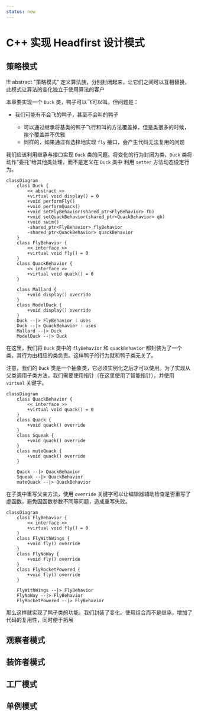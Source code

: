 ```yaml
---
status: new
---
```


# C++ 实现 Headfirst 设计模式

## 策略模式

!!! abstract "策略模式"
	定义算法族，分别封闭起来，让它们之间可以互相替换，此模式让算法的变化独立于使用算法的客户


本章要实现一个 `Duck` 类，鸭子可以飞可以叫。但问题是：

- 我们可能有不会飞的鸭子，甚至不会叫的鸭子
	
	- 可以通过继承将基类的鸭子飞行和叫的方法覆盖掉，但是类很多的时候，挨个覆盖并不优雅
	- 同样的，如果通过有选择地实现 `fly` 接口，会产生代码无法复用的问题


我们应该利用继承与接口实现 `Duck` 类的问题。将变化的行为封闭为类，`Duck` 类将动作“委托”给其他类处理，而不是定义在 `Duck` 类中
利用 `setter` 方法动态设定行为。


```mermaid
classDiagram
    class Duck {
        << abstract >>
        +virtual void display() = 0
        +void performFly()
        +void performQuack()
        +void setFlyBehavior(shared_ptr<FlyBehavior> fb)
        +void setQuackBehavior(shared_ptr<QuackBehavior> qb)
        +void swim()
        -shared_ptr<FlyBehavior> flyBehavior
        -shared_ptr<QuackBehavior> quackBehavior
    }
    class FlyBehavior {
        << interface >>
        +virtual void fly() = 0
    }
    class QuackBehavior {
        << interface >> 
        +virtual void quack() = 0
    }

    class Mallard {
        +void display() override
    }
    class ModelDuck {
        +void display() override
    }
    Duck --|> FlyBehavior : uses
    Duck --|> QuackBehavior : uses
	Mallard --|> Duck
    ModelDuck --|> Duck
```

在这里，我们将 `Duck` 类中的 `flyBehavior` 和 `quackBehavior` 都封装为了一个类，其行为由相应的类负责。这样鸭子的行为就和鸭子类无关了。

注意，我们的 `Duck` 类是一个抽象类，它必须实例化之后才可以使用。为了实现从父类调用子类方法，我们需要使用指针（在这里使用了智能指针），并使用 `virtual` 关键字。


```mermaid
classDiagram
    class QuackBehavior {
        << interface >> 
        +virtual void quack() = 0
    }
    class Quack {
        +void quack() override
    }
    class Squeak {
        +void quack() override
    }
    class muteQuack {
        +void quack() override
    }

    Quack --|> QuackBehavior
    Squeak --|> QuackBehavior
    muteQuack --|> QuackBehavior
```

在子类中重写父亲方法，使用 `override` 关键字可以让编辑器辅助检查是否重写了虚函数，避免因函数参数不同等问题，造成重写失败。


```mermaid
classDiagram
    class FlyBehavior {
        << interface >>
        +virtual void fly() = 0
    }
    class FlyWithWings {
        +void fly() override
    }
    class FlyNoWay {
        +void fly() override
    }
    class FlyRocketPowered {
        +void fly() override
    }

    FlyWithWings --|> FlyBehavior
    FlyNoWay --|> FlyBehavior
    FlyRocketPowered --|> FlyBehavior
```

那么这样就实现了鸭子类的功能。我们封装了变化。使用组合而不是继承，增加了代码的复用性，同时便于拓展

## 观察者模式

## 装饰者模式

## 工厂模式

## 单例模式